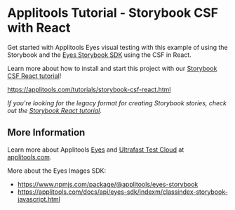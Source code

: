 # Applitools Tutorial - Storybook CSF with React

Get started with Applitools Eyes visual testing with this example of using the Storybook and the [Eyes Storybook SDK](https://github.com/applitools/eyes.sdk.javascript1/tree/master/packages/eyes-storybook) using the CSF in React.

Learn more about how to install and start this project with our [Storybook CSF React tutorial](https://applitools.com/tutorials/storybook-csf-react.html)!

<https://applitools.com/tutorials/storybook-csf-react.html>

*If you're looking for the legacy format for creating Storybook stories, check out the [Storybook React tutorial](https://applitools.com/tutorials/storybook-react.html).*

## More Information

Learn more about Applitools [Eyes](https://info.applitools.com/ucY77) and [Ultrafast Test Cloud](https://info.applitools.com/ucY78) at [applitools.com](https://info.applitools.com/ucY76).

More about the Eyes Images SDK:
* https://www.npmjs.com/package/@applitools/eyes-storybook
* https://applitools.com/docs/api/eyes-sdk/indexm/classindex-storybook-javascript.html
